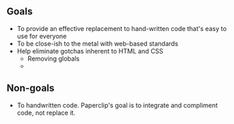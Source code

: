 ## Goals

- To provide an effective replacement to hand-written code that's easy to use for everyone
- To be close-ish to the metal with web-based standards
- Help eliminate gotchas inherent to HTML and CSS
  - Removing globals
  -

## Non-goals

- To handwritten code. Paperclip's goal is to integrate and compliment code, not replace it.
